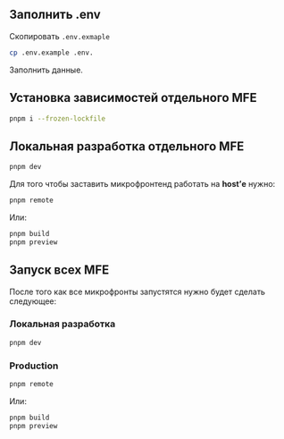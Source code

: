 ## Заполнить .env
Скопировать `.env.exmaple`
```bash
cp .env.example .env.
```

Заполнить данные.

## Установка зависимостей отдельного MFE
```bash
pnpm i --frozen-lockfile
```

## Локальная разработка отдельного MFE
```bash
pnpm dev
```

Для того чтобы заставить микрофронтенд работать на **host’е** нужно:

```bash
pnpm remote
```
Или:

```bash
pnpm build
pnpm preview
```

## Запуск всех MFE
После того как все микрофронты запустятся нужно будет сделать следующее:

### Локальная разработка
```bash
pnpm dev
```

### Production
```bash
pnpm remote
```
Или:

```bash
pnpm build
pnpm preview
```
